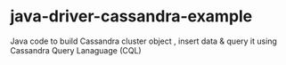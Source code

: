 # java-driver-cassandra-example
Java code to build Cassandra cluster object , insert data &amp; query it using Cassandra Query Lanaguage (CQL)
